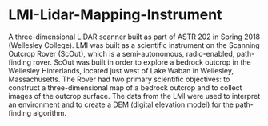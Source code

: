 # LMI-Lidar-Mapping-Instrument
A three-dimensional LIDAR scanner built as part of ASTR 202 in Spring 2018 (Wellesley College). 
LMI was built as a scientific instrument on the Scanning Outcrop Rover (ScOut), which is a semi-autonomous, radio-enabled, path-finding rover. ScOut was built in order to explore a bedrock outcrop in the Wellesley Hinterlands, located just west of Lake Waban in Wellesley, Massachusetts. The Rover had two primary scientific objectives: to construct a three-dimensional map of a bedrock outcrop and to collect images of the outcrop surface. The data from the LMI were used to interpret an environment and to create a DEM (digital elevation model) for the path-finding algorithm.
